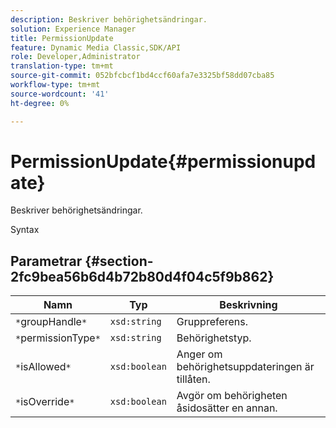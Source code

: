 ```yaml
---
description: Beskriver behörighetsändringar.
solution: Experience Manager
title: PermissionUpdate
feature: Dynamic Media Classic,SDK/API
role: Developer,Administrator
translation-type: tm+mt
source-git-commit: 052bfcbcf1bd4ccf60afa7e3325bf58dd07cba85
workflow-type: tm+mt
source-wordcount: '41'
ht-degree: 0%

---
```



# PermissionUpdate{#permissionupdate}

Beskriver behörighetsändringar.

Syntax

## Parametrar {#section-2fc9bea56b6d4b72b80d4f04c5f9b862}

| Namn | Typ | Beskrivning |
|---|---|---|
| `*`groupHandle`*` | `xsd:string` | Gruppreferens. |
| `*`permissionType`*` | `xsd:string` | Behörighetstyp. |
| `*`isAllowed`*` | `xsd:boolean` | Anger om behörighetsuppdateringen är tillåten. |
| `*`isOverride`*` | `xsd:boolean` | Avgör om behörigheten åsidosätter en annan. |

